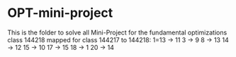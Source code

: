 # OPT-mini-project

This is the folder to solve all Mini-Project for the fundamental optimizations class 144218
mapped for class 144217 to 144218:
1=13 -> 11
3 -> 9
8 -> 13
14 -> 12
15 -> 10
17 -> 15
18 -> 1
20 -> 14
